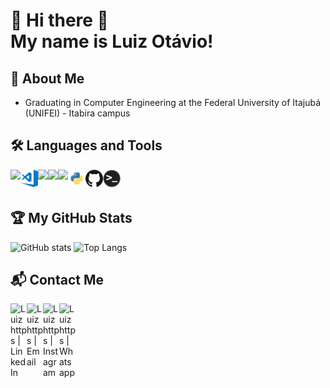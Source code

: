 # **👋 Hi there 👋 <br> My name is Luiz Otávio!**

## 📌 **About Me**
- Graduating in Computer Engineering at the Federal University of Itajubá (UNIFEI) - Itabira campus 

## 🛠 **Languages and Tools**
<img align="left" height="28px" src="https://user-images.githubusercontent.com/69612875/98893930-6001a100-2482-11eb-80c4-9fd6b3579027.png"/>
<img align="left" height="28px" src="https://raw.githubusercontent.com/github/explore/80688e429a7d4ef2fca1e82350fe8e3517d3494d/topics/visual-studio-code/visual-studio-code.png"/>
<img align="left" height="28px" src="https://user-images.githubusercontent.com/69612875/99216294-17b0ee80-27b4-11eb-8f81-eb9fa1c7a6ae.png"/>
<img align="left" height="28px" src="https://user-images.githubusercontent.com/69612875/98977302-3b93dc00-24f7-11eb-8990-e28b1295d105.png"/>
<img align="left" height="28px" src="https://user-images.githubusercontent.com/69612875/98892374-f59b3180-247e-11eb-836c-4a550cfcae61.png"/>
<img align="left" height="28px" src="https://raw.githubusercontent.com/github/explore/80688e429a7d4ef2fca1e82350fe8e3517d3494d/topics/python/python.png"/>
<img align="left" height="28px" src="https://raw.githubusercontent.com/github/explore/78df643247d429f6cc873026c0622819ad797942/topics/github/github.png"/>
<img align="left" height="28px" src="https://raw.githubusercontent.com/github/explore/80688e429a7d4ef2fca1e82350fe8e3517d3494d/topics/terminal/terminal.png"/>
<br />
<br />

## 🏆 **My GitHub Stats**
![GitHub stats](https://github-readme-stats.vercel.app/api?username=Luizhttps&show_icons=true&theme=auto)
![Top Langs](https://github-readme-stats.vercel.app/api/top-langs/?username=Luizhttps&theme=auto)

## 📬 **Contact Me**
[<img align="left" alt="Luizhttps | LinkedIn" width="26px" src="https://cdn.jsdelivr.net/npm/simple-icons@v3/icons/linkedin.svg" />](https://linkedin.com/in/luiz-otavio-mendes-327a37190)
[<img align="left" alt="Luizhttps | Email" width="26px" src="https://cdn.jsdelivr.net/npm/simple-icons@3.12.3/icons/mail-dot-ru.svg" />](mailto:lotavio18@unifei.edu.br)
[<img align="left" alt="Luizhttps | Instagram" width="26px" src="https://cdn.jsdelivr.net/npm/simple-icons@v3/icons/instagram.svg" />](https://instagram.com/luizmendes.st)
[<img align="left" alt="Luizhttps | Whatsapp" width="26px" src="https://cdn.jsdelivr.net/npm/simple-icons@v3/icons/whatsapp.svg" />](https://api.whatsapp.com/send?phone=+5535997394500)
